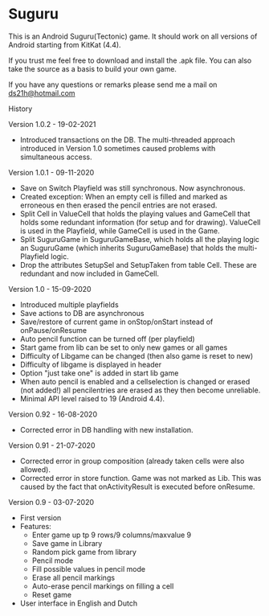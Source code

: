 # Suguru

This is an Android Suguru(Tectonic) game. It should work on all versions of Android starting from KitKat (4.4).

If you trust me feel free to download and install the .apk file.
You can also take the source as a basis to build your own game.

If you have any questions or remarks please send me a mail on ds21h@hotmail.com

History
    
Version 1.0.2 - 19-02-2021
-   Introduced transactions on the DB. The multi-threaded approach introduced in Version 1.0 sometimes caused problems with simultaneous access.

Version 1.0.1 - 09-11-2020
-   Save on Switch Playfield was still synchronous. Now asynchronous.
-   Created exception: When an empty cell is filled and marked as erroneous en then erased the pencil entries are not erased.
-   Split Cell in ValueCell that holds the playing values and GameCell that holds some redundant information (for setup and for drawing). ValueCell is used in the Playfield, while GameCell is used in the Game.
-   Split SuguruGame in SuguruGameBase, which holds all the playing logic an SuguruGame (which inherits SuguruGameBase) that holds the multi-Playfield logic.
-   Drop the attributes SetupSel and SetupTaken from table Cell. These are redundant and now included in GameCell.

Version 1.0 - 15-09-2020
-   Introduced multiple playfields
-   Save actions to DB are asynchronous
-   Save/restore of current game in onStop/onStart instead of onPause/onResume
-   Auto pencil function can be turned off (per playfield)
-   Start game from lib can be set to only new games or all games
-   Difficulty of Libgame can be changed (then also game is reset to new)
-   Difficulty of libgame is displayed in header
-   Option "just take one" is added in start lib game
-   When auto pencil is enabled and a cellselection is changed or erased (not added!) all pencilentries are erased as they then become unreliable.
-   Minimal API level raised to 19 (Android 4.4).

Version 0.92 - 16-08-2020
-   Corrected error in DB handling with new installation.

Version 0.91 - 21-07-2020
-   Corrected error in group composition (already taken cells were also allowed).
-   Corrected error in store function. Game was not marked as Lib.
    This was caused by the fact that onActivityResult is executed before onResume.

Version 0.9 - 03-07-2020
-   First version
-   Features:
    -   Enter game up tp 9 rows/9 columns/maxvalue 9
    -   Save game in Library
    -   Random pick game from library
    -   Pencil mode
    -   Fill possible values in pencil mode
    -   Erase all pencil markings
    -   Auto-erase pencil markings on filling a cell
    -   Reset game
-   User interface in English and Dutch
